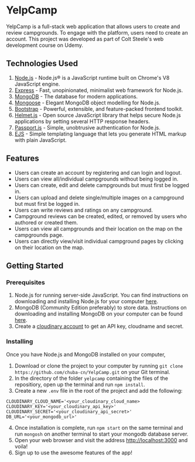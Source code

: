 # YelpCamp

YelpCamp is a full-stack web application that allows users to create and review campgrounds. To engage with the platform, users need to create an account.
This project was developed as part of Colt Steele's web development course on Udemy.

## Technologies Used

  1. [Node.js](https://nodejs.org/) - Node.js® is a JavaScript runtime built on Chrome's V8 JavaScript engine.
  2. [Express](https://expressjs.com//) - Fast, unopinionated, minimalist web framework for Node.js.
  3. [MongoDB](https://www.mongodb.com/) - The database for modern applications.
  4. [Mongoose](https://mongoosejs.com/) - Elegant MongoDB object modelling for Node.js.
  5. [Bootstrap](https://getbootstrap.com/) - Powerful, extensible, and feature-packed frontend toolkit.
  6. [Helmet.js](https://helmetjs.github.io/) - Open source JavaScript library that helps secure Node.js applications by setting several HTTP response headers.
  7. [Passport.js](https://www.passportjs.org/) - Simple, unobtrusive authentication for Node.js.
  8. [EJS](https://ejs.co/) - Simple templating language that lets you generate HTML markup with plain JavaScript.

## Features

* Users can create an account by registering and can login and logout.
* Users can view all/individual campgrounds without being logged in.
* Users can create, edit and delete campgrounds but must first be logged in.
* Users can upload and delete single/multiple images on a campground but must first be logged in.
* Users can write reviews and ratings on any campground.
* Campground reviews can be created, edited, or removed by users who authored or created them.
* Users can view all campgrounds and their location on the map on the campgrounds page.
* Users can directly view/visit individual campground pages by clicking on their location on the map.

## Getting Started

### Prerequisites

1. Node.js for running server-side JavaScript. You can find instructions on downloading and installing Node.js for your computer [here](https://nodejs.org/en/download/).
2. MongoDB (Community Edition preferably) to store data. Instructions on downloading and installing MongoDB on your computer can be found [here](https://docs.mongodb.com/manual/installation/).
3. Create a [cloudinary account](https://cloudinary.com/users/register_free) to get an API key, cloudname and secret.

### Installing

Once you have Node.js and MongoDB installed on your computer,

1. Download or clone the project to your computer by running `git clone https://github.com/chuba-cn/YelpCamp.git` on your Git terminal.
2. In the directory of the folder `yelpcamp` containing the files of the repositiory, open up the terminal and run `npm install`.
3. Create a new `.env` file in the root of the project and add the following:

  ```
  CLOUDINARY_CLOUD_NAME='<your_cloudinary_cloud_name>
  CLOUDINARY_KEY='<your_cloudinary_api_key>'
  CLOUDINARY_SECRET='<your_cloudinary_api_secret>'
  DB_URL='<your_mongodb_url>'
  ```

4. Once installation is complete, run `npm start` on the same terminal and run `mongosh` on another terminal to start your mongodb database server.
5. Open your web browser and visit the address <http://localhost:3000> and voila!
6. Sign up to use the awesome features of the app!
